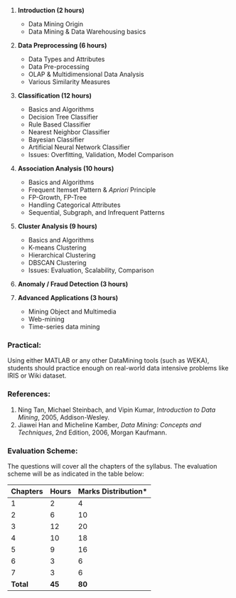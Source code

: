 1. **Introduction (2 hours)**
    * Data Mining Origin
    * Data Mining & Data Warehousing basics

2. **Data Preprocessing (6 hours)**
    * Data Types and Attributes
    * Data Pre-processing
    * OLAP & Multidimensional Data Analysis
    * Various Similarity Measures

3. **Classification (12 hours)**
    * Basics and Algorithms
    * Decision Tree Classifier
    * Rule Based Classifier
    * Nearest Neighbor Classifier
    * Bayesian Classifier
    * Artificial Neural Network Classifier
    * Issues: Overfitting, Validation, Model Comparison

4. **Association Analysis (10 hours)**
    * Basics and Algorithms
    * Frequent Itemset Pattern & _Apriori_ Principle
    * FP-Growth, FP-Tree
    * Handling Categorical Attributes
    * Sequential, Subgraph, and Infrequent Patterns

5. **Cluster Analysis (9 hours)**
    * Basics and Algorithms
    * K-means Clustering
    * Hierarchical Clustering
    * DBSCAN Clustering
    * Issues: Evaluation, Scalability, Comparison

6. **Anomaly / Fraud Detection (3 hours)**

7. **Advanced Applications (3 hours)**
    * Mining Object and Multimedia
    * Web-mining
    * Time-series data mining

### Practical:

Using either MATLAB or any other DataMining tools (such as WEKA), students should practice enough on real-world data intensive problems like IRIS or Wiki dataset.

### References:

1. Ning Tan, Michael Steinbach, and Vipin Kumar, _Introduction to Data Mining_, 2005, Addison-Wesley.
2. Jiawei Han and Micheline Kamber, _Data Mining: Concepts and Techniques_, 2nd Edition, 2006, Morgan Kaufmann.

### Evaluation Scheme:

The questions will cover all the chapters of the syllabus. The evaluation scheme will be as indicated in the table below:

| Chapters  | Hours  | Marks Distribution\* |
| --------- | ------ | -------------------- |
| 1         | 2      | 4                    |
| 2         | 6      | 10                   |
| 3         | 12     | 20                   |
| 4         | 10     | 18                   |
| 5         | 9      | 16                   |
| 6         | 3      | 6                    |
| 7         | 3      | 6                    |
| **Total** | **45** | **80**               |
